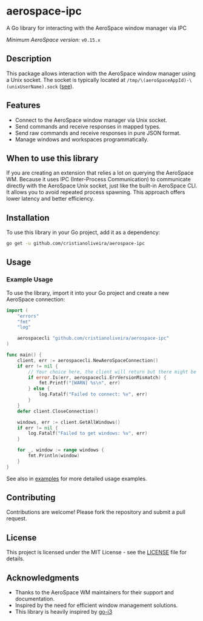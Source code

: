 # aerospace-ipc

A Go library for interacting with the AeroSpace window manager via IPC

*Minimum AeroSpace version:* `v0.15.x`

## Description

This package allows interaction with the AeroSpace window manager using a Unix socket. 
The socket is typically located at `/tmp/\(aeroSpaceAppId)-\(unixUserName).sock` ([see](https://github.com/nikitabobko/AeroSpace/blob/f12ee6c9d914f7b561ff7d5c64909882c67061cd/Sources/AppBundle/server.swift#L9)).

## Features

- Connect to the AeroSpace window manager via Unix socket.
- Send commands and receive responses in mapped types.
- Send raw commands and receive responses in pure JSON format.
- Manage windows and workspaces programmatically.

## When to use this library

If you are creating an extension that relies a lot on querying the AeroSpace WM. Because it uses IPC (Inter-Process Communication) to communicate directly with the AeroSpace Unix socket, just like the built-in AeroSpace CLI. It allows you to avoid repeated process spawning. This approach offers lower latency and better efficiency.

## Installation

To use this library in your Go project, add it as a dependency:

```bash
go get -u github.com/cristianoliveira/aerospace-ipc
```

## Usage

### Example Usage

To use the library, import it into your Go project and create a new AeroSpace connection:

```go
import (
	"errors"
	"fmt"
	"log"

    aerospacecli "github.com/cristianoliveira/aerospace-ipc"
)

func main() {
    client, err := aerospacecli.NewAeroSpaceConnection()
    if err != nil {
        // Your choice here, the client will return but there might be incompatibilities
        if error.Is(err, aerospacecli.ErrVersionMismatch) {
            fmt.Printf("[WARN] %s\n", err)
        } else {
            log.Fatalf("Failed to connect: %v", err)
        }
    }
    defer client.CloseConnection()

    windows, err := client.GetAllWindows()
    if err != nil {
        log.Fatalf("Failed to get windows: %v", err)
    }

    for _, window := range windows {
        fmt.Println(window)
    }
}
```

See also in [examples](examples) for more detailed usage examples.

## Contributing

Contributions are welcome! Please fork the repository and submit a pull request.

## License

This project is licensed under the MIT License - see the [LICENSE](LICENSE) file for details.

## Acknowledgments

- Thanks to the AeroSpace WM maintainers for their support and documentation.
- Inspired by the need for efficient window management solutions.
- This library is heavily inspired by [go-i3](https://github.com/i3/go-i3)
